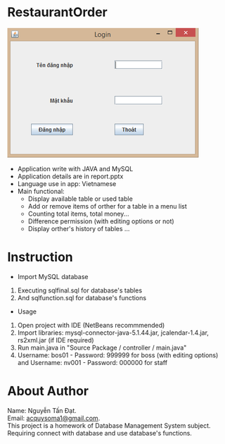 # RestaurantOrder
![Login](https://github.com/lopakappa/RestaurantOrder/blob/master/pic/Picture1.png?raw=true)
- Application write with JAVA and MySQL <br>
- Application details are in report.pptx<br>
- Language use in app: Vietnamese
- Main functional:
  + Display available table or used table
  + Add or remove items of orther for a table in a menu list
  + Counting total items, total money...
  + Difference permission (with editing options or not)
  + Display orther's history of tables
  ...
# Instruction
* Import MySQL database
1. Executing sqlfinal.sql for database's tables 
2. And sqlfunction.sql for database's functions
* Usage
1. Open project with IDE (NetBeans recommmended)
2. Import libraries: mysql-connector-java-5.1.44.jar, jcalendar-1.4.jar, rs2xml.jar (if IDE required)
3. Run main.java in "Source Package / controller / main.java"
4. Username: bos01 - Password: 999999 for boss (with editing options) and Username: nv001 - Password: 000000 for staff
# About Author
Name: Nguyễn Tấn Đạt.<br>
Email: acquysoma1@gmail.com.<br>
This project is a homework of Database Management System subject. Requiring connect with database and use database's functions.

